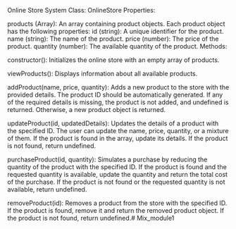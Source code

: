 Online Store System
Class: OnlineStore
Properties:

products (Array): An array containing product objects. Each product object has the following properties:
id (string): A unique identifier for the product.
name (string): The name of the product.
price (number): The price of the product.
quantity (number): The available quantity of the product.
Methods:

constructor(): Initializes the online store with an empty array of products.

viewProducts(): Displays information about all available products.

addProduct(name, price, quantity): Adds a new product to the store with the provided details. The product ID should be automatically generated. If any of the required details is missing, the product is not added, and undefined is returned. Otherwise, a new product object is returned.

updateProduct(id, updatedDetails): Updates the details of a product with the specified ID. The user can update the name, price, quantity, or a mixture of them. If the product is found in the array, update its details. If the product is not found, return undefined.

purchaseProduct(id, quantity): Simulates a purchase by reducing the quantity of the product with the specified ID. If the product is found and the requested quantity is available, update the quantity and return the total cost of the purchase. If the product is not found or the requested quantity is not available, return undefined.

removeProduct(id): Removes a product from the store with the specified ID. If the product is found, remove it and return the removed product object. If the product is not found, return undefined.#   M i x _ m o d u l e 1  
 